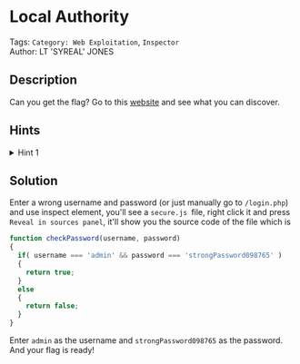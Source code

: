 # Local Authority

Tags: `Category: Web Exploitation`, `Inspector`\
Author: LT 'SYREAL' JONES

## Description

Can you get the flag?
Go to this [website](http://saturn.picoctf.net:63115/) and see what you can discover.

## Hints

<details>
<summary>Hint 1</summary>

How is the password checked on this website?

</details>

## Solution

Enter a wrong username and password (or just manually go to `/login.php`) and use inspect element, you'll see a `secure.js `file, right click it and press `Reveal in sources panel`, it'll show you the source code of the file which is

```javascript
function checkPassword(username, password)
{
  if( username === 'admin' && password === 'strongPassword098765' )
  {
    return true;
  }
  else
  {
    return false;
  }
}
```
Enter `admin` as the username and `strongPassword098765` as the password. And your flag is ready!
